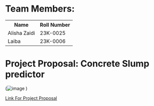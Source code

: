 # Team Members:

<table>
<tr>
  <th>Name</th>
  <th>Roll Number</th>
</tr>
<tr>
  <td>Alisha Zaidi</td>
  <td>23K-0025</td>
</tr>
<tr>
  <td>Laiba</td>
  <td>23K-0006</td>
</tr>
</table>

# Project Proposal: Concrete Slump predictor
(![image](https://github.com/user-attachments/assets/e16e724b-3411-4a8a-89a6-cf6207fb7150)
)

[Link For Project Proposal](https://github.com/laibaa1209/PAI-Project-24/tree/main/proposal)
